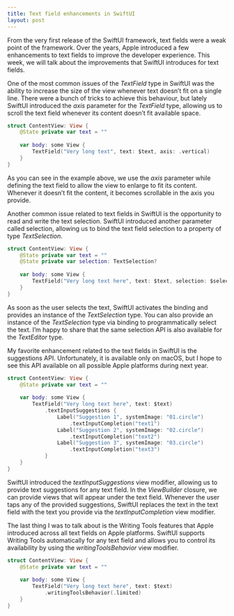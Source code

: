 ```yaml
---
title: Text field enhancements in SwiftUI
layout: post
---
```


From the very first release of the SwiftUI framework, text fields were a weak point of the framework. Over the years, Apple introduced a few enhancements to text fields to improve the developer experience. This week, we will talk about the improvements that SwiftUI introduces for text fields.

One of the most common issues of the *TextField* type in SwiftUI was the ability to increase the size of the view whenever text doesn’t fit on a single line. There were a bunch of tricks to achieve this behaviour, but lately SwiftUI introduced the *axis* parameter for the *TextField* type, allowing us to scroll the text field whenever its content doesn’t fit available space.

```swift
struct ContentView: View {
    @State private var text = ""
    
    var body: some View {
        TextField("Very long text", text: $text, axis: .vertical)
    }
}
```

As you can see in the example above, we use the *axis* parameter while defining the text field to allow the view to enlarge to fit its content. Whenever it doesn’t fit the content, it becomes scrollable in the axis you provide.

Another common issue related to text fields in SwiftUI is the opportunity to read and write the text selection. SwiftUI introduced another parameter called selection, allowing us to bind the text field selection to a property of type *TextSelection*.

```swift
struct ContentView: View {
    @State private var text = ""
    @State private var selection: TextSelection?
    
    var body: some View {
        TextField("Very long text here", text: $text, selection: $selection)
    }
}
```

As soon as the user selects the text, SwiftUI activates the binding and provides an instance of the *TextSelection* type. You can also provide an instance of the *TextSelection* type via binding to programmatically select the text. I’m happy to share that the same selection API is also available for the *TextEditor* type.

My favorite enhancement related to the text fields in SwiftUI is the suggestions API. Unfortunately, it is available only on macOS, but I hope to see this API available on all possible Apple platforms during next year.

```swift
struct ContentView: View {
    @State private var text = ""
    
    var body: some View {
        TextField("Very long text here", text: $text)
            .textInputSuggestions {
                Label("Suggestion 1", systemImage: "01.circle")
                    .textInputCompletion("text1")
                Label("Suggestion 2", systemImage: "02.circle")
                    .textInputCompletion("text2")
                Label("Suggestion 3", systemImage: "03.circle")
                    .textInputCompletion("text3")
            }
    }
}
```

SwiftUI introduced the *textInputSuggestions* view modifier, allowing us to provide text suggestions for any text field. In the *ViewBuilder* closure, we can provide views that will appear under the text field. Whenever the user taps any of the provided suggestions, SwiftUI replaces the text in the text field with the text you provide via the *textInputCompletion* view modifier.

The last thing I was to talk about is the Writing Tools features that Apple introduced across all text fields on Apple platforms. SwiftUI supports Writing Tools automatically for any text field and allows you to control its availability by using the *writingToolsBehavior* view modifier.

```swift
struct ContentView: View {
    @State private var text = ""
    
    var body: some View {
        TextField("Very long text here", text: $text)
            .writingToolsBehavior(.limited)
    }
}
```
